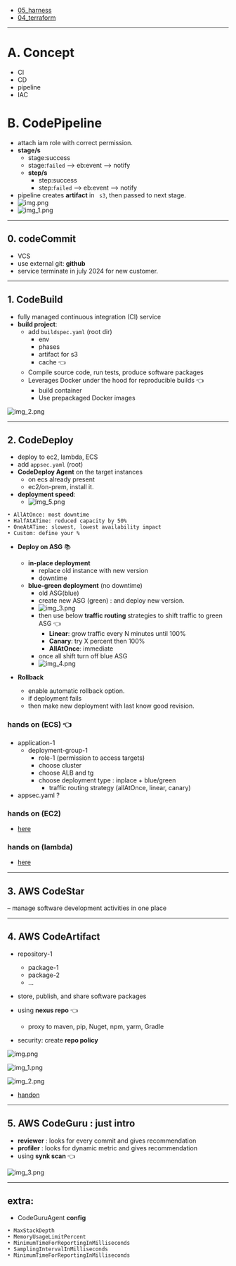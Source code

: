 - [05_harness](../../../05_harness)
- [04_terraform](../../../04_terraform)
---
# A. Concept
- CI
- CD
- pipeline
- IAC

# B. CodePipeline
- attach iam role with correct permission.
- **stage/s**
  - stage:success
  - stage:`failed` --> eb:event --> notify
  - **step/s**
    - step:success
    - step:`failed` --> eb:event --> notify
- pipeline creates **artifact** in ` s3`, then passed to next stage.
- ![img.png](../../99_img/dva/ci_cd/01/img.png)
- ![img_1.png](../../99_img/dva/ci_cd/01/img_1.png)

---
## 0. codeCommit
- VCS
- use external git: **github**
- service terminate in july 2024 for new customer.

---
## 1. CodeBuild
- fully managed continuous integration (CI) service
- **build project**:
  - add `buildspec.yaml` (root dir)
    - env
    - phases
    - artifact for s3
    - cache :point_left:
  - Compile source code, run tests, produce software packages
  - Leverages Docker under the hood for reproducible builds :point_left:
    - build container
    - Use prepackaged Docker images
    
![img_2.png](../../99_img/dva/ci_cd/01/img_2.png)

---    
## 2. CodeDeploy
- deploy to ec2, lambda, ECS
- add `appsec.yaml` (root)
- **CodeDeploy Agent** on the target instances
  - on ecs already present
  - ec2/on-prem, install it.
- **deployment speed**:
  - ![img_5.png](../../99_img/dva/ci_cd/01/img_5.png)
```
• AllAtOnce: most downtime
• HalfAtATime: reduced capacity by 50%
• OneAtATime: slowest, lowest availability impact
• Custom: define your %
```
- **Deploy on ASG** :books:
  - **in-place deployment**
    - replace old instance with new version
    - downtime
  - **blue-green deployment** (no downtime)
    - old ASG(blue)
    - create new ASG (green) : and deploy new version.
    - ![img_3.png](../../99_img/dva/ci_cd/01/img_3.png)
    - then use below **traffic routing**  strategies to shift traffic to green ASG :point_left:
      - **Linear**: grow traffic every N minutes until 100%
      - **Canary**: try X percent then 100%
      - **AllAtOnce**: immediate
    - once all shift turn off blue ASG
    - ![img_4.png](../../99_img/dva/ci_cd/01/img_4.png)

- **Rollback**
  - enable automatic rollback option.
  - if deployment fails
  - then make new deployment with last know good revision.
  
### hands on (ECS) :point_left:
- application-1
  - deployment-group-1
    - role-1 (permission to access targets)
    - choose cluster
    - choose ALB and tg
    - choose deployment type : inplace + blue/green
      - traffic routing strategy (allAtOnce, linear, canary)
- appsec.yaml ?
      
### hands on (EC2)
- [here](https://www.udemy.com/course/aws-certified-developer-associate-dva-c01/learn/lecture/11851340#overview)

### hands on (lambda)
- [here](https://github.com/lekhrajdinkar/02-backend-java-spring/blob/main/01_aws/00_DVA-C02/25_SAM/00_start.md#c-hands-on)
---
## 3. AWS CodeStar 
– manage software development activities in one place

---
## 4. AWS CodeArtifact 
- repository-1
  - package-1
  - package-2
  - ...
- store, publish, and share software packages
- using **nexus repo** :point_left:
  - proxy to maven, pip, Nuget, npm, yarm, Gradle

- security: create **repo policy**

![img.png](../../99_img/dva/ci_cd/02/img.png)

![img_1.png](../../99_img/dva/ci_cd/02/img_1.png)

![img_2.png](../../99_img/dva/ci_cd/02/img_2.png)

- [handon](https://www.udemy.com/course/aws-certified-developer-associate-dva-c01/learn/lecture/36528108#overview)

---
## 5. AWS CodeGuru : just intro
- **reviewer** : looks for every commit and gives recommendation
- **profiler** : looks for dynamic metric and gives recommendation
- using **synk scan** :point_left:

![img_3.png](../../99_img/dva/ci_cd/02/img_3.png)

---
## extra: 
- CodeGuruAgent **config** 
```
• MaxStackDepth 
• MemoryUsageLimitPercent 
• MinimumTimeForReportingInMilliseconds 
• SamplingIntervalInMilliseconds 
• MinimumTimeForReportingInMilliseconds
```
